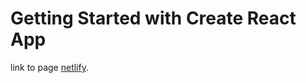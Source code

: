 # Getting Started with Create React App

link to page [netlify](https://eth-app-test.netlify.app/transactions/1).

